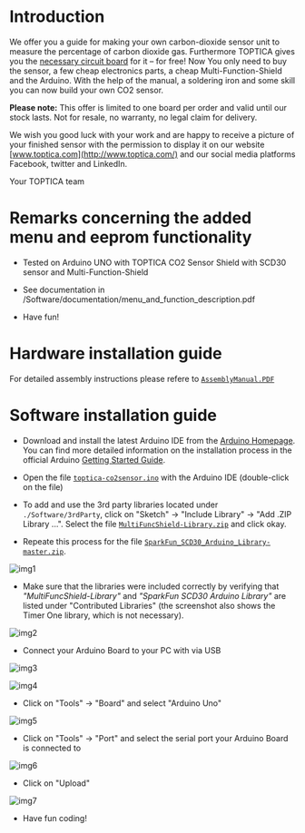 # Introduction
We offer you a guide for making your own carbon-dioxide sensor unit to measure the percentage of carbon dioxide gas.
Furthermore TOPTICA gives you the [necessary circuit board](https://www.toptica.com/index.php?id=564) for it – for free!
Now You only need to buy the sensor, a few cheap electronics parts, a cheap Multi-Function-Shield and the Arduino. With the help of the manual, a soldering iron and some skill you can now build your own CO2 sensor.

**Please note:** This offer is limited to one board per order and valid until our stock lasts. Not for resale, no warranty, no legal claim for delivery.

We wish you good luck with your work and are happy to receive a picture of your finished sensor with the permission to display it on our website [www.toptica.com](http://www.toptica.com/) and our social media platforms Facebook, twitter and LinkedIn.

Your TOPTICA team

# Remarks concerning the added menu and eeprom functionality

* Tested on Arduino UNO with TOPTICA CO2 Sensor Shield with SCD30 sensor and Multi-Function-Shield

* See documentation in /Software/documentation/menu_and_function_description.pdf

* Have fun!

# Hardware installation guide
For detailed assembly instructions please refere to [``AssemblyManual.PDF``](./Hardware/AssemblyManual.PDF)

# Software installation guide

* Download and install the latest Arduino IDE from the [Arduino Homepage](https://www.arduino.cc/en/software). You can find more detailed information on the installation process in the official Arduino [Getting Started Guide](https://www.arduino.cc/en/Guide).

* Open the file [``toptica-co2sensor.ino``](./Software/toptica-co2sensor.ino) with the Arduino IDE (double-click on the file)

* To add and use the 3rd party libraries located under ``./Software/3rdParty``, click on "Sketch" &rarr; "Include Library" &rarr; "Add .ZIP Library ...". Select the file [``MultiFuncShield-Library.zip``](./Software/3rdParty/MultiFuncShield-Library.zip) and click okay.

* Repeate this process for the file [``SparkFun_SCD30_Arduino_Library-master.zip``](./Software/3rdParty/SparkFun_SCD30_Arduino_Library-master.zip).

![img1](./img/tutorial1.png)

* Make sure that the libraries were included correctly by verifying that *"MultiFuncShield-Library"* and *"SparkFun SCD30 Arduino Library"* are listed under "Contributed Libraries" (the screenshot also shows the Timer One library, which is not necessary).

![img2](./img/tutorial2.png)

* Connect your Arduino Board to your PC with via USB

![img3](./img/tutorial3.png)

![img4](./img/tutorial4.png)

* Click on "Tools" &rarr; "Board" and select "Arduino Uno"

![img5](./img/tutorial5.png)

* Click on "Tools" &rarr; "Port" and select the serial port your Arduino Board is connected to

![img6](./img/tutorial6.png)

* Click on "Upload"

![img7](./img/tutorial7.png)

* Have fun coding!

